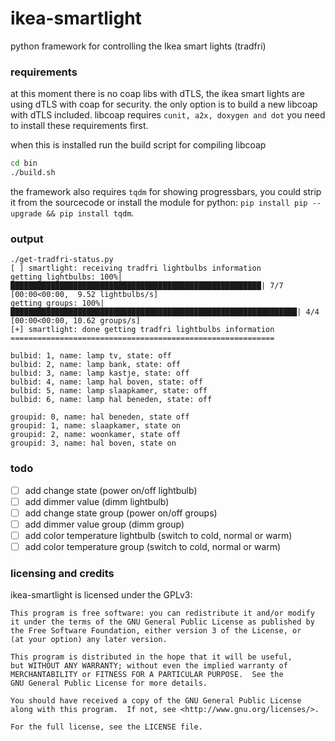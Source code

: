 # ikea-smartlight
python framework for controlling the Ikea smart lights (tradfri)

### requirements
at this moment there is no coap libs with dTLS, the ikea smart lights are using dTLS with coap for security. the only option is to build a new libcoap with dTLS included. libcoap requires `cunit, a2x, doxygen and dot` you need to install these requirements first.

when this is installed run the build script for compiling libcoap
```bash
cd bin
./build.sh
```

the framework also requires `tqdm` for showing progressbars, you could strip it from the sourcecode or install the module for python: `pip install pip --upgrade && pip install tqdm`.

### output
```
./get-tradfri-status.py
[ ] smartlight: receiving tradfri lightbulbs information
getting lightbulbs: 100%|████████████████████████████████████████████████████████| 7/7 [00:00<00:00,  9.52 lightbulbs/s]
getting groups: 100%|████████████████████████████████████████████████████████████████| 4/4 [00:00<00:00, 10.62 groups/s]
[+] smartlight: done getting tradfri lightbulbs information
===========================================================

bulbid: 1, name: lamp tv, state: off
bulbid: 2, name: lamp bank, state: off
bulbid: 3, name: lamp kastje, state: off
bulbid: 4, name: lamp hal boven, state: off
bulbid: 5, name: lamp slaapkamer, state: off
bulbid: 6, name: lamp hal beneden, state: off

groupid: 0, name: hal beneden, state off
groupid: 1, name: slaapkamer, state on
groupid: 2, name: woonkamer, state off
groupid: 3, name: hal boven, state on
```

### todo
- [ ] add change state (power on/off lightbulb)
- [ ] add dimmer value (dimm lightbulb)
- [ ] add change state group (power on/off groups)
- [ ] add dimmer value group (dimm group)
- [ ] add color temperature lightbulb (switch to cold, normal or warm)
- [ ] add color temperature group (switch to cold, normal or warm)

### licensing and credits
ikea-smartlight is licensed under the GPLv3:
```
This program is free software: you can redistribute it and/or modify
it under the terms of the GNU General Public License as published by
the Free Software Foundation, either version 3 of the License, or
(at your option) any later version.

This program is distributed in the hope that it will be useful,
but WITHOUT ANY WARRANTY; without even the implied warranty of
MERCHANTABILITY or FITNESS FOR A PARTICULAR PURPOSE.  See the
GNU General Public License for more details.

You should have received a copy of the GNU General Public License
along with this program.  If not, see <http://www.gnu.org/licenses/>.

For the full license, see the LICENSE file.
```
